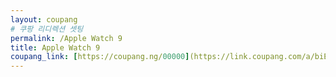 ```yaml
---
layout: coupang
# 쿠팡 리디렉션 셋팅
permalink: /Apple Watch 9
title: Apple Watch 9
coupang_link: [https://coupang.ng/00000](https://link.coupang.com/a/biETkT)https://link.coupang.com/a/biETkT
---
```

